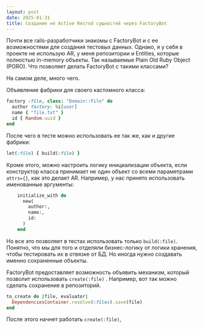```yaml
---
layout: post
date: 2025-01-31
title: Создание не Active Recrod сущностей через FactoryBot
---
```

Почти все rails-разработчики знакомы с FactoryBot и с ее возможностями для создания тестовых данных. Однако, я у себя в проекте не использую AR, у меня репозитории и Entities, которые полностью in-memory объекты. Так называемые Plain Old Ruby Object (PORO). Что позволяет делать FactoryBot с такими классами?

На самом деле, много чего.

Объявление фабрики для своего кастомного класса:

```ruby
factory :file, class: "Domain::File" do
  author factory: %i[user]
  name { "file.txt" }
  id { Random.uuid }
end
```

После чего в тесте можно использовать ее так же, как и другие фабрики:

```ruby
let(:file) { build(:file) }
```

Кроме этого, можно настроить логику инициализации объекта, если конструктор класса принимает не один объект со всеми параметрами `attrs={}`, как это делает AR. Например, у нас принято использовать именованные аргументы:

```ruby
    initialize_with do
      new(
        author:,
        name:,
        id:
      )
    end
```

Но все это позволяет в тестах использовать только `build(:file)`. Понятно, что мы для того и отделяли бизнес-логику от логики хранения, чтобы тестировать их в отвязке от БД. Но иногда нужно создавать именно сохраненные объекты. 

FactoryBot предоставляет возможность объявить механизм, который позволит использовать `create(:file)` . Например, вот так можно сделать сохранение в репозиторий.

```ruby
to_create do |file, evaluator|
  DependenciesContainer.resolve(:files).save(file)
end
```

После этого начнет работать `create(:file)`, 
